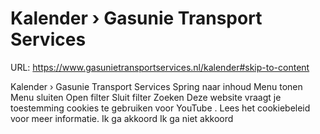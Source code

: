 # Kalender › Gasunie Transport Services

URL: https://www.gasunietransportservices.nl/kalender#skip-to-content

Kalender › Gasunie Transport Services
Spring naar inhoud
Menu tonen
Menu sluiten
Open filter
Sluit filter
Zoeken
Deze website vraagt je toestemming cookies te gebruiken voor
YouTube
. Lees het
cookiebeleid
voor meer informatie.
Ik ga akkoord
Ik ga niet akkoord